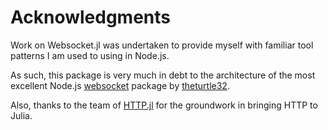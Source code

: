 # Acknowledgments

Work on Websocket.jl was undertaken to provide myself with familiar tool patterns I am used to using in Node.js.

As such, this package is very much in debt to the architecture of the most excellent Node.js [websocket](https://www.npmjs.com/package/websocket)
package by [theturtle32](https://github.com/theturtle32).

Also, thanks to the team of [HTTP.jl](https://github.com/JuliaWeb/HTTP.jl) for the groundwork in bringing HTTP to Julia.